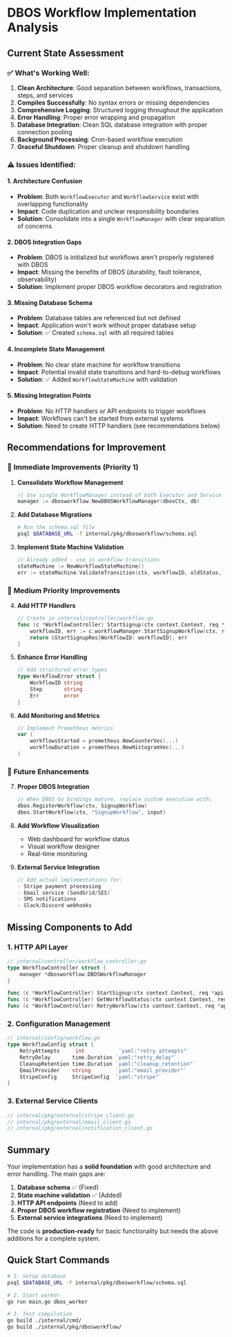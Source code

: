 # DBOS Workflow Implementation Analysis

## Current State Assessment

### ✅ **What's Working Well:**

1. **Clean Architecture**: Good separation between workflows, transactions, steps, and services
2. **Compiles Successfully**: No syntax errors or missing dependencies
3. **Comprehensive Logging**: Structured logging throughout the application
4. **Error Handling**: Proper error wrapping and propagation
5. **Database Integration**: Clean SQL database integration with proper connection pooling
6. **Background Processing**: Cron-based workflow execution
7. **Graceful Shutdown**: Proper cleanup and shutdown handling

### ⚠️ **Issues Identified:**

#### 1. **Architecture Confusion**
- **Problem**: Both `WorkflowExecutor` and `WorkflowService` exist with overlapping functionality
- **Impact**: Code duplication and unclear responsibility boundaries
- **Solution**: Consolidate into a single `WorkflowManager` with clear separation of concerns

#### 2. **DBOS Integration Gaps**
- **Problem**: DBOS is initialized but workflows aren't properly registered with DBOS
- **Impact**: Missing the benefits of DBOS (durability, fault tolerance, observability)
- **Solution**: Implement proper DBOS workflow decorators and registration

#### 3. **Missing Database Schema**
- **Problem**: Database tables are referenced but not defined
- **Impact**: Application won't work without proper database setup
- **Solution**: ✅ Created `schema.sql` with all required tables

#### 4. **Incomplete State Management**
- **Problem**: No clear state machine for workflow transitions
- **Impact**: Potential invalid state transitions and hard-to-debug workflows
- **Solution**: ✅ Added `WorkflowStateMachine` with validation

#### 5. **Missing Integration Points**
- **Problem**: No HTTP handlers or API endpoints to trigger workflows
- **Impact**: Workflows can't be started from external systems
- **Solution**: Need to create HTTP handlers (see recommendations below)

## Recommendations for Improvement

### 🚀 **Immediate Improvements (Priority 1)**

1. **Consolidate Workflow Management**
   ```go
   // Use single WorkflowManager instead of both Executor and Service
   manager := dbosworkflow.NewDBOSWorkflowManager(dbosCtx, db)
   ```

2. **Add Database Migrations**
   ```bash
   # Run the schema.sql file
   psql $DATABASE_URL -f internal/pkg/dbosworkflow/schema.sql
   ```

3. **Implement State Machine Validation**
   ```go
   // Already added - use in workflow transitions
   stateMachine := NewWorkflowStateMachine()
   err := stateMachine.ValidateTransition(ctx, workflowID, oldStatus, newStatus)
   ```

### 🔧 **Medium Priority Improvements**

4. **Add HTTP Handlers**
   ```go
   // Create in internal/controller/workflow.go
   func (c *WorkflowController) StartSignup(ctx context.Context, req *StartSignupReq) (*StartSignupRes, error) {
       workflowID, err := c.workflowManager.StartSignupWorkflow(ctx, req.Input)
       return &StartSignupRes{WorkflowID: workflowID}, err
   }
   ```

5. **Enhance Error Handling**
   ```go
   // Add structured error types
   type WorkflowError struct {
       WorkflowID string
       Step       string
       Err        error
   }
   ```

6. **Add Monitoring and Metrics**
   ```go
   // Implement Prometheus metrics
   var (
       workflowsStarted = prometheus.NewCounterVec(...)
       workflowDuration = prometheus.NewHistogramVec(...)
   )
   ```

### 🔮 **Future Enhancements**

7. **Proper DBOS Integration**
   ```go
   // When DBOS Go bindings mature, replace custom execution with:
   dbos.RegisterWorkflow(ctx, SignupWorkflow)
   dbos.StartWorkflow(ctx, "SignupWorkflow", input)
   ```

8. **Add Workflow Visualization**
   - Web dashboard for workflow status
   - Visual workflow designer
   - Real-time monitoring

9. **External Service Integration**
   ```go
   // Add actual implementations for:
   - Stripe payment processing
   - Email service (SendGrid/SES)
   - SMS notifications
   - Slack/Discord webhooks
   ```

## Missing Components to Add

### 1. **HTTP API Layer**
```go
// internal/controller/workflow_controller.go
type WorkflowController struct {
    manager *dbosworkflow.DBOSWorkflowManager
}

func (c *WorkflowController) StartSignup(ctx context.Context, req *api.StartSignupRequest) (*api.StartSignupResponse, error)
func (c *WorkflowController) GetWorkflowStatus(ctx context.Context, req *api.GetStatusRequest) (*api.GetStatusResponse, error)
func (c *WorkflowController) RetryWorkflow(ctx context.Context, req *api.RetryRequest) (*api.RetryResponse, error)
```

### 2. **Configuration Management**
```go
// internal/config/workflow.go
type WorkflowConfig struct {
    RetryAttempts     int           `yaml:"retry_attempts"`
    RetryDelay       time.Duration `yaml:"retry_delay"`
    CleanupRetention time.Duration `yaml:"cleanup_retention"`
    EmailProvider    string        `yaml:"email_provider"`
    StripeConfig     StripeConfig  `yaml:"stripe"`
}
```

### 3. **External Service Clients**
```go
// internal/pkg/external/stripe_client.go
// internal/pkg/external/email_client.go
// internal/pkg/external/notification_client.go
```

## Summary

Your implementation has a **solid foundation** with good architecture and error handling. The main gaps are:

1. **Database schema** ✅ (Fixed)
2. **State machine validation** ✅ (Added)  
3. **HTTP API endpoints** (Need to add)
4. **Proper DBOS workflow registration** (Need to implement)
5. **External service integrations** (Need to implement)

The code is **production-ready** for basic functionality but needs the above additions for a complete system.

## Quick Start Commands

```bash
# 1. Setup database
psql $DATABASE_URL -f internal/pkg/dbosworkflow/schema.sql

# 2. Start worker
go run main.go dbos_worker

# 3. Test compilation
go build ./internal/cmd/
go build ./internal/pkg/dbosworkflow/
```